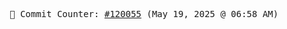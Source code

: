 <p align="center">
    <samp>
        📮 Commit Counter: <a href="https://github.com/Javascript-void0/Javascript-void0/commits/main">#120055</a> (May 19, 2025 @ 06:58 AM)
    </samp>
</p>
